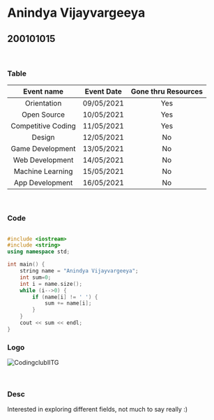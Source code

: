 # Anindya Vijayvargeeya 
## 200101015
<br>

### Table

| Event name| Event Date |Gone thru  Resources |
| :---: | :---: | :---: |
| Orientation | 09/05/2021 | Yes|
| Open Source | 10/05/2021 | Yes|
| Competitive Coding | 11/05/2021 | Yes|
| Design | 12/05/2021 | No |
| Game Development | 13/05/2021 | No |
| Web Development | 14/05/2021 | No|
| Machine Learning | 15/05/2021 | No |
| App Development | 16/05/2021 | No |

<br>

### Code

```c++

#include <iostream>
#include <string>
using namespace std;

int main() {
	string name = "Anindya Vijayvargeeya";
	int sum=0;
	int i = name.size();
	while (i-->0) {
		if (name[i] != ' ') {
			sum += name[i];
		}
	}
	cout << sum << endl;
}

```
### Logo

![CodingclubIITG](https://raw.githubusercontent.com/codingiitg/open_source_submission/main/coding-club%20logo.png)

<BR>

### Desc
Interested in exploring different fields, not much to say really :)
